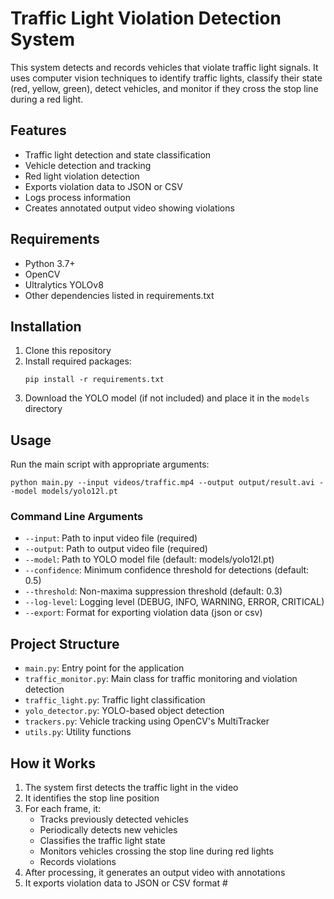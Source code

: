 # Traffic Light Violation Detection System

This system detects and records vehicles that violate traffic light signals. It uses computer vision techniques to identify traffic lights, classify their state (red, yellow, green), detect vehicles, and monitor if they cross the stop line during a red light.

## Features

- Traffic light detection and state classification
- Vehicle detection and tracking
- Red light violation detection
- Exports violation data to JSON or CSV
- Logs process information
- Creates annotated output video showing violations

## Requirements

- Python 3.7+
- OpenCV
- Ultralytics YOLOv8
- Other dependencies listed in requirements.txt

## Installation

1. Clone this repository
2. Install required packages:
   ```
   pip install -r requirements.txt
   ```
3. Download the YOLO model (if not included) and place it in the `models` directory

## Usage

Run the main script with appropriate arguments:

```
python main.py --input videos/traffic.mp4 --output output/result.avi --model models/yolo12l.pt
```

### Command Line Arguments

- `--input`: Path to input video file (required)
- `--output`: Path to output video file (required)
- `--model`: Path to YOLO model file (default: models/yolo12l.pt)
- `--confidence`: Minimum confidence threshold for detections (default: 0.5)
- `--threshold`: Non-maxima suppression threshold (default: 0.3)
- `--log-level`: Logging level (DEBUG, INFO, WARNING, ERROR, CRITICAL)
- `--export`: Format for exporting violation data (json or csv)

## Project Structure

- `main.py`: Entry point for the application
- `traffic_monitor.py`: Main class for traffic monitoring and violation detection
- `traffic_light.py`: Traffic light classification
- `yolo_detector.py`: YOLO-based object detection
- `trackers.py`: Vehicle tracking using OpenCV's MultiTracker
- `utils.py`: Utility functions

## How it Works

1. The system first detects the traffic light in the video
2. It identifies the stop line position
3. For each frame, it:
   - Tracks previously detected vehicles
   - Periodically detects new vehicles
   - Classifies the traffic light state
   - Monitors vehicles crossing the stop line during red lights
   - Records violations
4. After processing, it generates an output video with annotations
5. It exports violation data to JSON or CSV format #